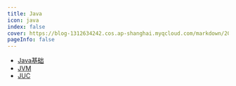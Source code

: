 ```yaml
---
title: Java
icon: java
index: false
cover: https://blog-1312634242.cos.ap-shanghai.myqcloud.com/markdown/202305122sdf05406.jpg
pageInfo: false
---
```

- [Java基础](1java)
- [JVM](2jvm)
- [JUC](3juc)
